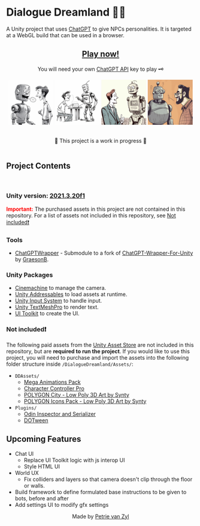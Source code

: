 # Dialogue Dreamland 🤖💬

A Unity project that uses [ChatGPT](https://openai.com/blog/chatgpt/) to give NPCs personalities. It is targeted at a WebGL build that can be used in a browser.

<div align="center">

  ## [**Play now!**](https://p-v-z.github.io/DialogueDreamland/WebGL/)

  You will need your own [ChatGPT API](https://platform.openai.com/account/api-keys) key to play 🗝️

  <div class="image-container">
    <img style="height:120px" src=".readme/slideA.png" alt="Image 1">
    <img style="height:120px" src=".readme/slideB.png" alt="Image 2">
    <img style="height:120px" src=".readme/slideC.png" alt="Image 3">
    <img style="height:120px" src=".readme/slideD.png" alt="Image 4">
  </div>

  <br>🚧 This project is a work in progress 🚧
  <br>
  <br>
</div>

## Project Contents

<br>

### **Unity version:** [2021.3.20f1](./ProjectSettings/ProjectVersion.txt)

<span style="color: red;">**Important:**</span>
The purchased assets in this project are not contained in this repository. For a list of assets not included in this repository, see [Not included❗](#not-included)
<br>

### **Tools**

- [ChatGPTWrapper](https://github.com/p-v-z/ChatGPT-Wrapper-For-Unity) - Submodule to a fork of [ChatGPT-Wrapper-For-Unity](https://github.com/GraesonB/ChatGPT-Wrapper-For-Unity) by [GraesonB](https://github.com/GraesonB).

### **Unity Packages**

- [Cinemachine](https://unity.com/unity/features/editor/art-and-design/cinemachine) to manage the camera.
- [Unity Addressables](https://docs.unity3d.com/Manual/com.unity.addressables.html) to load assets at runtime.
- [Unity Input System](https://docs.unity3d.com/Manual/com.unity.inputsystem.html) to handle input.
- [Unity TextMeshPro](https://docs.unity3d.com/Manual/com.unity.textmeshpro.html) to render text.
- [UI Toolkit](https://docs.unity3d.com/Manual/UIElements.html) to create the UI.

### **Not included❗**

The following paid assets from the [Unity Asset Store](https://assetstore.unity.com/) are not included in this repository, but are **required to run the project**. If you would like to use this project, you will need to purchase and import the assets into the following folder structure inside `/DialogueDreamland/Assets/`:

- `DDAssets/`
  - [Mega Animations Pack](https://assetstore.unity.com/packages/3d/animations/mega-animations-pack-162341)
  - [Character Controller Pro](https://assetstore.unity.com/packages/tools/physics/character-controller-pro-159150)
  - [POLYGON City - Low Poly 3D Art by Synty](https://assetstore.unity.com/packages/3d/environments/urban/polygon-city-low-poly-3d-art-by-synty-95214)
  - [POLYGON Icons Pack - Low Poly 3D Art by Synty](https://assetstore.unity.com/packages/3d/gui/polygon-icons-pack-low-poly-3d-art-by-synty-202117)
- `Plugins/`
  - [Odin Inspector and Serializer](https://assetstore.unity.com/packages/tools/utilities/odin-inspector-and-serializer-89041)
  - [DOTween](https://assetstore.unity.com/packages/tools/animation/dotween-hotween-v2-27676)


## Upcoming Features

- Chat UI
  - Replace UI Toolkit logic with js interop UI
  - Style HTML UI
- World UX
  - Fix colliders and layers so that camera doesn't clip through the floor or walls.
- Build framework to define formulated base instructions to be given to bots, before and after
- Add settings UI to modify gfx settings

<div align="center">
  <p>Made by <a href="https://github.com/p-v-z">Petrie van Zyl</a></p>
</div>
